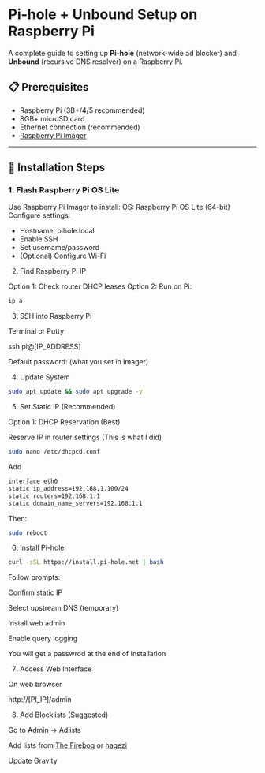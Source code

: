 # Pi-hole + Unbound Setup on Raspberry Pi

A complete guide to setting up **Pi-hole** (network-wide ad blocker) and **Unbound** (recursive DNS resolver) on a Raspberry Pi.

## 📋 Prerequisites
- Raspberry Pi (3B+/4/5 recommended)
- 8GB+ microSD card
- Ethernet connection (recommended)
- [Raspberry Pi Imager](https://www.raspberrypi.com/software/)

---

## 🚀 Installation Steps

### 1. Flash Raspberry Pi OS Lite

 Use Raspberry Pi Imager to install:
 OS: Raspberry Pi OS Lite (64-bit)
 Configure settings:
 - Hostname: pihole.local
 - Enable SSH
 - Set username/password
 - (Optional) Configure Wi-Fi

2. Find Raspberry Pi IP

Option 1: Check router DHCP leases
Option 2: Run on Pi:
```bash
ip a
```
3. SSH into Raspberry Pi
   
Terminal or Putty

ssh pi@[IP_ADDRESS]

Default password: (what you set in Imager)

4. Update System

```bash
sudo apt update && sudo apt upgrade -y
```
5. Set Static IP (Recommended)
   
Option 1: DHCP Reservation (Best)

Reserve IP in router settings (This is what I did)

```bash
sudo nano /etc/dhcpcd.conf
```
Add

```bash
interface eth0
static ip_address=192.168.1.100/24
static routers=192.168.1.1
static domain_name_servers=192.168.1.1
```

Then:

```bash
sudo reboot
```
6. Install Pi-hole

```bash
curl -sSL https://install.pi-hole.net | bash
```
Follow prompts:

Confirm static IP

Select upstream DNS (temporary)

Install web admin

Enable query logging

You will get a passwrod at the end of Installation

7. Access Web Interface

On web browser

http://[PI_IP]/admin

8. Add Blocklists (Suggested)

Go to Admin -> Adlists

Add lists from [The Firebog](https://firebog.net/) or [hagezi](https://github.com/hagezi/dns-blocklists?tab=readme-ov-file)

Update Gravity







